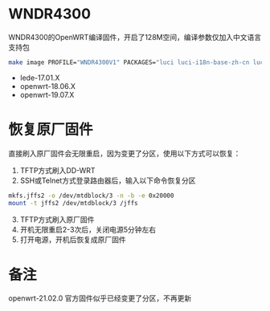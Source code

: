 # WNDR4300
WNDR4300的OpenWRT编译固件，开启了128M空间，编译参数仅加入中文语言支持包
```bash
make image PROFILE="WNDR4300V1" PACKAGES="luci luci-i18n-base-zh-cn luci-i18n-firewall-zh-cn"
```
* lede-17.01.X
* openwrt-18.06.X
* openwrt-19.07.X


# 恢复原厂固件
直接刷入原厂固件会无限重启，因为变更了分区，使用以下方式可以恢复：

1. TFTP方式刷入DD-WRT
2. SSH或Telnet方式登录路由器后，输入以下命令恢复分区
```bash
mkfs.jffs2 -o /dev/mtdblock/3 -n -b -e 0x20000
mount -t jffs2 /dev/mtdblock/3 /jffs
```
3. TFTP方式刷入原厂固件
4. 开机无限重启2-3次后，关闭电源5分钟左右
5. 打开电源，开机后恢复成原厂固件

# 备注
openwrt-21.02.0 官方固件似乎已经变更了分区，不再更新
